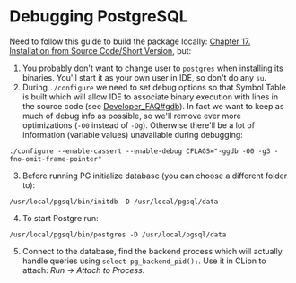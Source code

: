 # Debugging PostgreSQL

Need to follow this guide to build the package locally: 
[Chapter 17. Installation from Source Code/Short Version](https://www.postgresql.org/docs/current/install-short.html), 
but:

1. You probably don't want to change user to `postgres` when installing its binaries. You'll start it as your own user
in IDE, so don't do any `su`.
2. During `./configure` we need to set debug options so that Symbol Table is built which will allow IDE to 
associate binary execution with lines in the source code (see [Developer_FAQ#gdb](https://wiki.postgresql.org/wiki/Developer_FAQ#gdb)).
In fact we want to keep as much of debug info as possible, so we'll remove ever more optimizations (`-O0` instead of `-Og`).
Otherwise there'll be a lot of information (variable values) unavailable during debugging:
```
./configure --enable-cassert --enable-debug CFLAGS="-ggdb -O0 -g3 -fno-omit-frame-pointer"
```

3. Before running PG initialize database (you can choose a different folder to):
```
/usr/local/pgsql/bin/initdb -D /usr/local/pgsql/data
```

4. To start Postgre run:
```
/usr/local/pgsql/bin/postgres -D /usr/local/pgsql/data
```

5. Connect to the database, find the backend process which will actually handle queries using `select pg_backend_pid();`. Use it in CLion to attach: _Run -> Attach to Process_.
